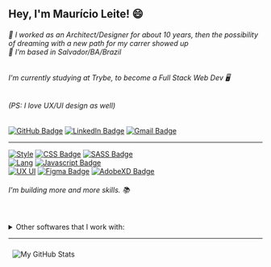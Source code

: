 ## Hey, I'm Maurício Leite! 😄


###### 💬 I worked as an Architect/Designer for about 10 years, then the possibility of dreaming with a new path for my carrer showed up<br> 🏡 I'm based in Salvador/BA/Brazil

###### I'm currently studying at Trybe, to become a Full Stack Web Dev 🖥️

###### <em>(PS: I love UX/UI design as well)</em>

[![GitHub Badge](https://img.shields.io/badge/Github-white?style=for-the-badge&logo=github&logoColor=black)](https://github.com/mauricioleite1)
[![LinkedIn Badge](https://img.shields.io/badge/Linkedin-white?style=for-the-badge&logo=linkedin&logoColor=blue)](https://www.linkedin.com/in/mauricioleite/)
[![Gmail Badge](https://img.shields.io/badge/Gmail-white?style=for-the-badge&logo=gmail&logoColor=red)](mailto:mauricioleite@gmail.com)
<hr>

[![Style](https://img.shields.io/badge/Style-gray?style=for-the-badge&logoColor=white)](https://www.google.com/search?&q=stylesheet) [![CSS Badge](https://img.shields.io/badge/CSS-5432ff?style=for-the-badge&logo=css3&logoColor=white)](https://www.google.com/search?&q=css) [![SASS Badge](https://img.shields.io/badge/SASS-5432ff?style=for-the-badge&logo=sass&logoColor=white)](https://sass-lang.com)<br> [![Lang](https://img.shields.io/badge/LANG._&_FW-gray?style=for-the-badge&logoColor=white)](https://www.google.com/search?&q=programming_languages) [![Javascript Badge](https://img.shields.io/badge/JavaScript-5432ff?style=for-the-badge&logo=javascript&logoColor=white)](https://www.google.com/search?&q=javascript)<br>[![UX UI](https://img.shields.io/badge/UX_UI-gray?style=for-the-badge&logoColor=white)](https://www.google.com/search?&q=uxui) [![Figma Badge](https://img.shields.io/badge/Figma-5432ff?style=for-the-badge&logo=figma&logoColor=white)](https://www.figma.com)  [![AdobeXD Badge](https://img.shields.io/badge/Adobe_XD-5432ff?style=for-the-badge&logo=adobexd&logoColor=white)](https://www.adobe.com/br/products/xd.html)

###### I'm building more and more skills. 📚<br><br>
<details>
  <summary>Other softwares that I work with:</summary>
  <ul>
    <li><b>Autodesk</b>: AutoCAD, 3ds Max, Revit</li>
    <li><b>Adobe</b>: Photoshop, InDesign, Illustrator</li>
  </ul>
</details>

<hr>

<a href="https://github.com/mauricioleite1">
  <img align="left" style="margin:0.5rem" src="https://github-readme-stats.vercel.app/api?username=mauricioleite1&show_icons=true&line_height=27&count_private=true&title_color=3e3e3e&text_color=fff&icon_color=5432ff&bg_color=aeaeae" alt="My GitHub Stats" />
</a>
